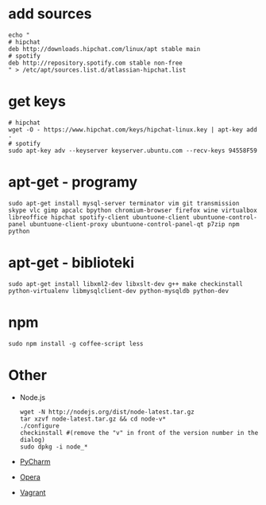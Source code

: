 # add sources
```
echo "
# hipchat
deb http://downloads.hipchat.com/linux/apt stable main
# spotify
deb http://repository.spotify.com stable non-free
" > /etc/apt/sources.list.d/atlassian-hipchat.list
```

# get keys

```
# hipchat
wget -O - https://www.hipchat.com/keys/hipchat-linux.key | apt-key add -
# spotify
sudo apt-key adv --keyserver keyserver.ubuntu.com --recv-keys 94558F59
```

# apt-get - programy
```
sudo apt-get install mysql-server terminator vim git transmission skype vlc gimp apcalc bpython chromium-browser firefox wine virtualbox libreoffice hipchat spotify-client ubuntuone-client ubuntuone-control-panel ubuntuone-client-proxy ubuntuone-control-panel-qt p7zip npm python
```

# apt-get - biblioteki
```
sudo apt-get install libxml2-dev libxslt-dev g++ make checkinstall python-virtualenv libmysqlclient-dev python-mysqldb python-dev
```

# npm
```
sudo npm install -g coffee-script less
```

# Other

* Node.js
  ```
  wget -N http://nodejs.org/dist/node-latest.tar.gz
  tar xzvf node-latest.tar.gz && cd node-v*
  ./configure
  checkinstall #(remove the "v" in front of the version number in the dialog)
  sudo dpkg -i node_*
  ```

* [PyCharm](https://www.jetbrains.com/pycharm/download/index.html)
* [Opera](http://www.opera.com/download/guide/?os=linux)
* [Vagrant](http://downloads.vagrantup.com/)


